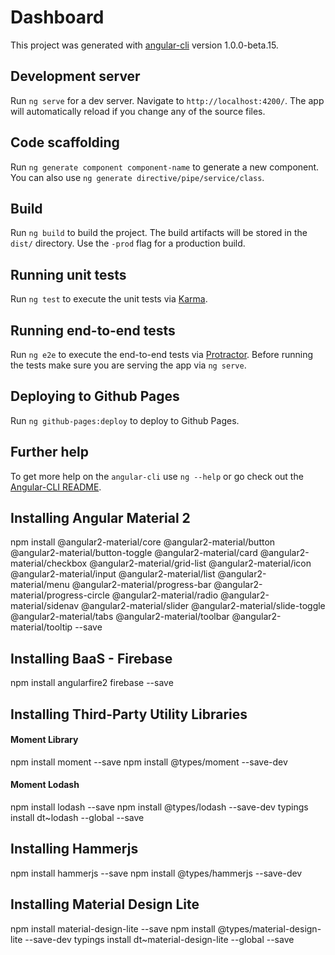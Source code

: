 # Dashboard

This project was generated with [angular-cli](https://github.com/angular/angular-cli) version 1.0.0-beta.15.

## Development server
Run `ng serve` for a dev server. Navigate to `http://localhost:4200/`. The app will automatically reload if you change any of the source files.

## Code scaffolding

Run `ng generate component component-name` to generate a new component. You can also use `ng generate directive/pipe/service/class`.

## Build

Run `ng build` to build the project. The build artifacts will be stored in the `dist/` directory. Use the `-prod` flag for a production build.

## Running unit tests

Run `ng test` to execute the unit tests via [Karma](https://karma-runner.github.io).

## Running end-to-end tests

Run `ng e2e` to execute the end-to-end tests via [Protractor](http://www.protractortest.org/). 
Before running the tests make sure you are serving the app via `ng serve`.

## Deploying to Github Pages

Run `ng github-pages:deploy` to deploy to Github Pages.

## Further help

To get more help on the `angular-cli` use `ng --help` or go check out the [Angular-CLI README](https://github.com/angular/angular-cli/blob/master/README.md).

## Installing Angular Material 2

npm install @angular2-material/core @angular2-material/button @angular2-material/button-toggle @angular2-material/card @angular2-material/checkbox @angular2-material/grid-list @angular2-material/icon @angular2-material/input @angular2-material/list @angular2-material/menu @angular2-material/progress-bar @angular2-material/progress-circle @angular2-material/radio @angular2-material/sidenav @angular2-material/slider @angular2-material/slide-toggle @angular2-material/tabs @angular2-material/toolbar @angular2-material/tooltip --save

## Installing BaaS - Firebase

npm install angularfire2 firebase --save

## Installing Third-Party Utility Libraries

#### Moment Library
npm install moment --save
npm install @types/moment --save-dev

#### Moment Lodash
npm install lodash --save
npm install @types/lodash --save-dev
typings install dt~lodash --global --save

## Installing Hammerjs

npm install hammerjs --save
npm install @types/hammerjs --save-dev

## Installing Material Design Lite

npm install material-design-lite --save
npm install @types/material-design-lite --save-dev
typings install dt~material-design-lite --global --save
